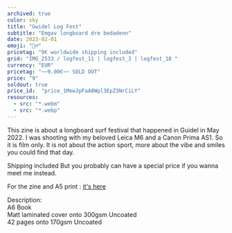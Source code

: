 ```yaml
---
archived: true
color: sky
title: "Gwidel Log Fest"
subtitle: "Emgav longboard dre bedadenn"
date: 2023-02-01
emoji: "🏄‍♂️"
pricetag: "9€ worldwide shipping included"
grid: "IMG_2533 / logfest_11 | logfest_3 | logfest_18 "
currency: "EUR"
pricetag: "~~9.00€~~ SOLD OUT"
price: "9"
soldout: true
price_id:  "price_1MewJpFaA8Wpl3EpZ3NrCiLY"
resources:
  - src: "*.webm"
  - src: "*.webp"
---
```


This zine is about a longboard surf festival that happened in Guidel in May 2022.
I was shooting with my beloved Leica M6 and a Canon Prima AS1. So it is film only.
It is not about the action sport, more about the vibe and smiles you could find that day.

Shipping included
But you probably can have a special price if you wanna meet me instead.


For the zine and A5 print : [it's here](/shop/gwidel-log-fest-with-print/)
<div class="text-sm">
Description: <br/>
A6 Book<br/>
Matt laminated cover onto 300gsm Uncoated <br/>
42 pages onto 170gsm Uncoated
</div>
